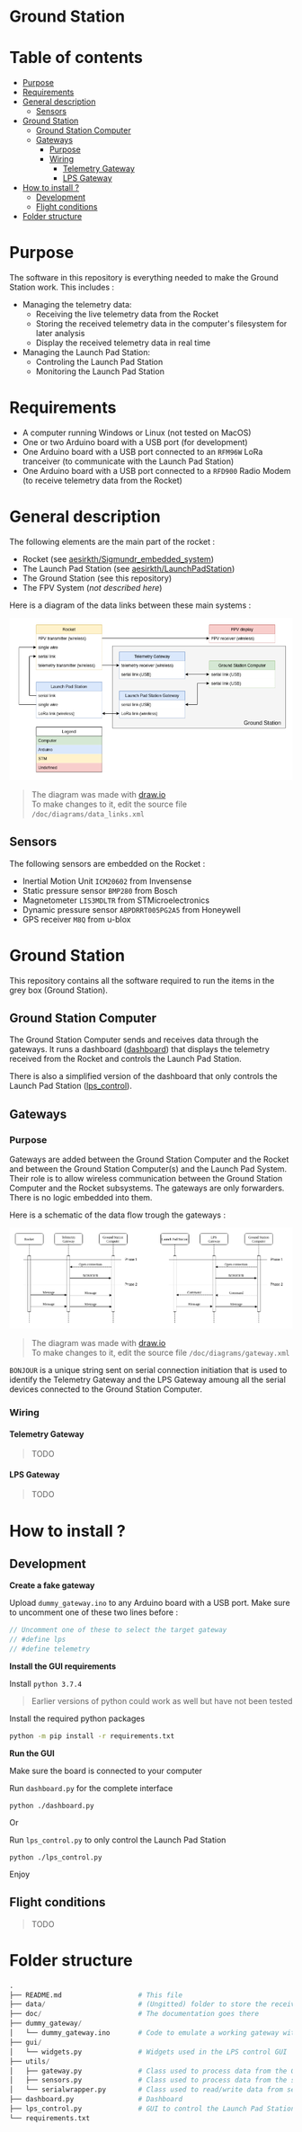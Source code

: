 # Ground Station <!-- omit in toc -->


# Table of contents <!-- omit in toc -->
- [Purpose](#Purpose)
- [Requirements](#Requirements)
- [General description](#General-description)
  - [Sensors](#Sensors)
- [Ground Station](#Ground-Station)
  - [Ground Station Computer](#Ground-Station-Computer)
  - [Gateways](#Gateways)
    - [Purpose](#Purpose-1)
    - [Wiring](#Wiring)
      - [Telemetry Gateway](#Telemetry-Gateway)
      - [LPS Gateway](#LPS-Gateway)
- [How to install ?](#How-to-install-)
  - [Development](#Development)
  - [Flight conditions](#Flight-conditions)
- [Folder structure](#Folder-structure)


# Purpose

The software in this repository is everything needed to make the Ground Station work. This includes :

  - Managing the telemetry data:
    - Receiving the live telemetry data from the Rocket
    - Storing the received telemetry data in the computer's filesystem for later analysis
    - Display the received telemetry data in real time
  - Managing the Launch Pad Station:
    - Controling the Launch Pad Station
    - Monitoring the Launch Pad Station


# Requirements

- A computer running Windows or Linux (not tested on MacOS)
- One or two Arduino board with a USB port (for development)
- One Arduino board with a USB port connected to an `RFM96W` LoRa tranceiver (to communicate with the Launch Pad Station)
- One Arduino board with a USB port connected to a `RFD900` Radio Modem (to receive telemetry data from the Rocket)


# General description

The following elements are the main part of the rocket :
  * Rocket (see [aesirkth/Sigmundr_embedded_system](https://github.com/aesirkth/Sigmundr_embedded_system))
  * The Launch Pad Station (see [aesirkth/LaunchPadStation](https://github.com/aesirkth/LaunchPadStation))
  * The Ground Station (see this repository)
  * The FPV System (*not described here*)

Here is a diagram of the data links between these main systems :

![data_link](/doc/diagrams/data_links.png)
>The diagram was made with [draw.io](https://www.draw.io)<br>
>To make changes to it, edit the source file `/doc/diagrams/data_links.xml`

## Sensors

The following sensors are embedded on the Rocket :
  * Inertial Motion Unit `ICM20602` from Invensense
  * Static pressure sensor `BMP280` from Bosch
  * Magnetometer `LIS3MDLTR` from STMicroelectronics
  * Dynamic pressure sensor `ABPDRRT005PG2A5` from Honeywell
  * GPS receiver `M8Q` from u-blox


# Ground Station

This repository contains all the software required to run the items in the grey box (Ground Station).


## Ground Station Computer

The Ground Station Computer sends and receives data through the gateways. It runs a dashboard ([dashboard](doc/dashboard.md)) that displays the telemetry received from the Rocket and controls the Launch Pad Station.

There is also a simplified version of the dashboard that only controls the Launch Pad Station ([lps_control](doc/lps_control.md)).


## Gateways


### Purpose

Gateways are added between the Ground Station Computer and the Rocket and between the Ground Station Computer(s) and the Launch Pad System. Their role is to allow wireless communication between the Ground Station Computer and the Rocket subsystems. The gateways are only forwarders. There is no logic embedded into them.

Here is a schematic of the data flow trough the gateways :

![telemetry_link](/doc/diagrams/gateway.png)
>The diagram was made with [draw.io](https://www.draw.io)<br>
>To make changes to it, edit the source file `/doc/diagrams/gateway.xml`

`BONJOUR` is a unique string sent on serial connection initiation that is used to identify the Telemetry Gateway and the LPS Gateway amoung all the serial devices connected to the Ground Station Computer.


### Wiring


#### Telemetry Gateway

>TODO


#### LPS Gateway

>TODO


# How to install ?


## Development

**Create a fake gateway**

Upload `dummy_gateway.ino` to any Arduino board with a USB port. Make sure to uncomment one of these two lines before :

```c
// Uncomment one of these to select the target gateway
// #define lps
// #define telemetry
```

**Install the GUI requirements**

Install `python 3.7.4`

> Earlier versions of python could work as well but have not been tested

Install the required python packages

```sh
python -m pip install -r requirements.txt
```

**Run the GUI**

Make sure the board is connected to your computer

Run `dashboard.py` for the complete interface

```
python ./dashboard.py
```

Or

Run `lps_control.py` to only control the Launch Pad Station

```
python ./lps_control.py
```

Enjoy


## Flight conditions

>TODO


# Folder structure

``` py
.
├── README.md                   # This file
├── data/                       # (Ungitted) folder to store the received telemetry
├── doc/                        # The documentation goes there
├── dummy_gateway/
│   └── dummy_gateway.ino       # Code to emulate a working gateway with an Arduino board
├── gui/
│   └── widgets.py              # Widgets used in the LPS control GUI
├── utils/
│   ├── gateway.py              # Class used to process data from the Gateways
│   ├── sensors.py              # Class used to process data from the sensors
│   └── serialwrapper.py        # Class used to read/write data from serial link
├── dashboard.py                # Dashboard
├── lps_control.py              # GUI to control the Launch Pad Station
└── requirements.txt
```